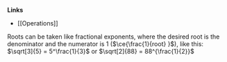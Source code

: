 **Links**
- [[Operations]] 

Roots can be taken like fractional exponents, where the desired root is the denominator and the numerator is 1 ($\ce{\frac{1}{root} }$), like this:
$\sqrt[3]{5} = 5^\frac{1}{3}$ or $\sqrt[2]{88} = 88^{\frac{1}{2}}$
